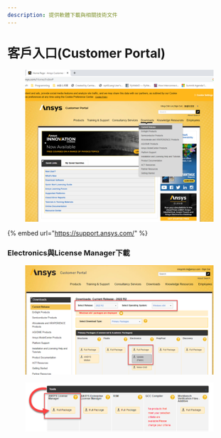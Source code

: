 ```yaml
---
description: 提供軟體下載與相關技術文件
---
```


# 客戶入口(Customer Portal)



<figure><img src="../.gitbook/assets/image (8) (1) (1).png" alt=""><figcaption></figcaption></figure>

{% embed url="https://support.ansys.com/" %}

### Electronics與License Manager下載

<figure><img src="../.gitbook/assets/image (2) (2).png" alt=""><figcaption></figcaption></figure>

<figure><img src="../.gitbook/assets/image (9) (1).png" alt=""><figcaption></figcaption></figure>
